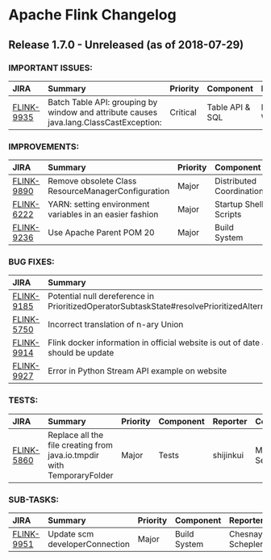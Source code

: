 
<!---
# Licensed to the Apache Software Foundation (ASF) under one
# or more contributor license agreements.  See the NOTICE file
# distributed with this work for additional information
# regarding copyright ownership.  The ASF licenses this file
# to you under the Apache License, Version 2.0 (the
# "License"); you may not use this file except in compliance
# with the License.  You may obtain a copy of the License at
#
#     http://www.apache.org/licenses/LICENSE-2.0
#
# Unless required by applicable law or agreed to in writing, software
# distributed under the License is distributed on an "AS IS" BASIS,
# WITHOUT WARRANTIES OR CONDITIONS OF ANY KIND, either express or implied.
# See the License for the specific language governing permissions and
# limitations under the License.
-->
# Apache Flink Changelog

## Release 1.7.0 - Unreleased (as of 2018-07-29)



### IMPORTANT ISSUES:

| JIRA | Summary | Priority | Component | Reporter | Contributor |
|:---- |:---- | :--- |:---- |:---- |:---- |
| [FLINK-9935](https://issues.apache.org/jira/browse/FLINK-9935) | Batch Table API: grouping by window and attribute causes java.lang.ClassCastException: |  Critical | Table API & SQL | Roman Wozniak | Fabian Hueske |


### IMPROVEMENTS:

| JIRA | Summary | Priority | Component | Reporter | Contributor |
|:---- |:---- | :--- |:---- |:---- |:---- |
| [FLINK-9890](https://issues.apache.org/jira/browse/FLINK-9890) | Remove obsolete Class ResourceManagerConfiguration |  Major | Distributed Coordination | Gary Yao | Gary Yao |
| [FLINK-6222](https://issues.apache.org/jira/browse/FLINK-6222) | YARN: setting environment variables in an easier fashion |  Major | Startup Shell Scripts | Craig Foster | Dawid Wysakowicz |
| [FLINK-9236](https://issues.apache.org/jira/browse/FLINK-9236) | Use Apache Parent POM 20 |  Major | Build System | Ted Yu | jiayichao |


### BUG FIXES:

| JIRA | Summary | Priority | Component | Reporter | Contributor |
|:---- |:---- | :--- |:---- |:---- |:---- |
| [FLINK-9185](https://issues.apache.org/jira/browse/FLINK-9185) | Potential null dereference in PrioritizedOperatorSubtaskState#resolvePrioritizedAlternatives |  Minor | . | Ted Yu | Stephen Jason |
| [FLINK-5750](https://issues.apache.org/jira/browse/FLINK-5750) | Incorrect translation of n-ary Union |  Critical | Table API & SQL | Anton Mushin | Alexander Koltsov |
| [FLINK-9914](https://issues.apache.org/jira/browse/FLINK-9914) | Flink docker information in official website is out of date and should be update |  Minor | . | vinoyang | vinoyang |
| [FLINK-9927](https://issues.apache.org/jira/browse/FLINK-9927) | Error in Python Stream API example on website |  Minor | Documentation | Joe Malt |  |


### TESTS:

| JIRA | Summary | Priority | Component | Reporter | Contributor |
|:---- |:---- | :--- |:---- |:---- |:---- |
| [FLINK-5860](https://issues.apache.org/jira/browse/FLINK-5860) | Replace all the file creating from java.io.tmpdir with TemporaryFolder |  Major | Tests | shijinkui | Mahesh Senniappan |


### SUB-TASKS:

| JIRA | Summary | Priority | Component | Reporter | Contributor |
|:---- |:---- | :--- |:---- |:---- |:---- |
| [FLINK-9951](https://issues.apache.org/jira/browse/FLINK-9951) | Update scm developerConnection |  Major | Build System | Chesnay Schepler | Chesnay Schepler |


